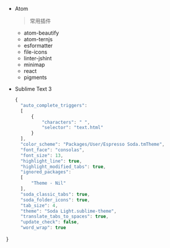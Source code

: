 * Atom
  
  > 常用插件

	- atom-beautify
	- atom-ternjs
	- esformatter
	- file-icons
	- linter-jshint
	- minimap
	- react
	- pigments
  
* Sublime Text 3
  
  ```js
  {
	"auto_complete_triggers":
	[
		{
			"characters": " ",
			"selector": "text.html"
		}
	],
	"color_scheme": "Packages/User/Espresso Soda.tmTheme",
	"font_face": "consolas",
	"font_size": 13,
	"highlight_line": true,
	"highlight_modified_tabs": true,
	"ignored_packages":
	[
		"Theme - Nil"
	],
	"soda_classic_tabs": true,
	"soda_folder_icons": true,
	"tab_size": 4,
	"theme": "Soda Light.sublime-theme",
	"translate_tabs_to_spaces": true,
	"update_check": false,
	"word_wrap": true
}
```
